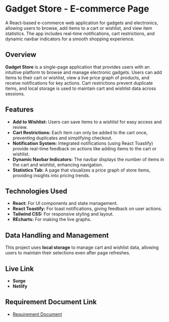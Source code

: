 # Gadget Store - E-commerce Page

A React-based e-commerce web application for gadgets and electronics, allowing users to browse, add items to a cart or wishlist, and view item statistics. The app includes real-time notifications, cart restrictions, and dynamic navbar indicators for a smooth shopping experience.

## Overview

**Gadget Store** is a single-page application that provides users with an intuitive platform to browse and manage electronic gadgets. Users can add items to their cart or wishlist, view a live price graph of products, and receive notifications for key actions. Cart restrictions prevent duplicate items, and local storage is used to maintain cart and wishlist data across sessions.

## Features

- **Add to Wishlist:** Users can save items to a wishlist for easy access and review.
- **Cart Restrictions:** Each item can only be added to the cart once, preventing duplicates and simplifying checkout.
- **Notification System:** Integrated notifications (using React Toastify) provide real-time feedback on actions like adding items to the cart or wishlist.
- **Dynamic Navbar Indicators:** The navbar displays the number of items in the cart and wishlist, enhancing navigation.
- **Statistics Tab:** A page that visualizes a price graph of store items, providing insights into pricing trends.

## Technologies Used

- **React:** For UI components and state management.
- **React Toastify:** For toast notifications, giving feedback on user actions.
- **Tailwind CSS:** For responsive styling and layout.
- **REcharts:** For making the live graphs.

## Data Handling and Management

This project uses **local storage** to manage cart and wishlist data, allowing users to maintain their selections even after page refreshes.

## Live Link

- **Surge**
- **Netlify**

## Requirement Document Link

- [Requirement Document](REQUIREMENTS.pdf)
